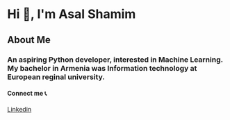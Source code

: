 # Hi 🙋, I'm Asal Shamim

## About Me

### An aspiring Python developer, interested in Machine Learning. My bachelor in Armenia was Information technology at European reginal university.

#### Connect me 📞
[Linkedin](https://www.linkedin.com/in/asal-s-6a19891b6/)

